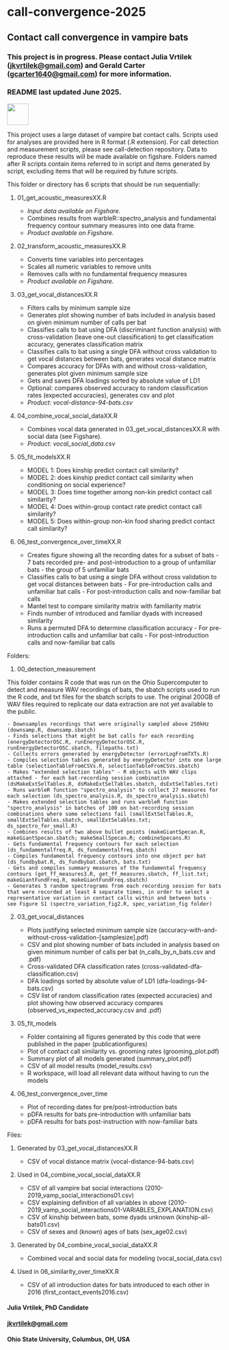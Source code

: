 # call-convergence-2025
## Contact call convergence in vampire bats

### This project is in progress. Please contact Julia Vrtilek (jkvrtilek@gmail.com) and Gerald Carter (gcarter1640@gmail.com) for more information.
### README last updated June 2025.

<img src="https://user-images.githubusercontent.com/13193023/92195916-49f4b600-ee2b-11ea-90f3-75c0eea7e1b0.png" width="50px"/>

This project uses a large dataset of vampire bat contact calls. Scripts used for analyses are provided here in R format (.R extension). For call detection and measurement scripts, please see call-detection repository. Data to reproduce these results will be made available on figshare. Folders named after R scripts contain items referred to in script and items generated by script, excluding items that will be required by future scripts.

This folder or directory has 6 scripts that should be run sequentially:

1. 01_get_acoustic_measuresXX.R

	- *Input data available on Figshare.*
	- Combines results from warbleR::spectro_analysis and fundamental frequency contour summary measures into one data frame.
	- *Product available on Figshare.*  
	
2. 02_transform_acoustic_measuresXX.R

    - Converts time variables into percentages
    - Scales all numeric variables to remove units
    - Removes calls with no fundamental frequency measures
    - *Product available on Figshare.*  
  
3. 03_get_vocal_distancesXX.R

    - Filters calls by minimum sample size
    - Generates plot showing number of bats included in analysis based on given minimum number of calls per bat
    - Classifies calls to bat using DFA (discriminant function analysis) with cross-validation (leave one-out classification) to get classification accuracy, generates classification matrix
    - Classifies calls to bat using a single DFA without cross validation to get vocal distances between bats, generates vocal distance matrix
    - Compares accuracy for DFAs with and without cross-validation, generates plot given minimum sample size
    - Gets and saves DFA loadings sorted by absolute value of LD1
    - Optional: compares observed accuracy to random classification rates (expected accuracies), generates csv and plot
    - *Product: vocal-distance-94-bats.csv*  

4. 04_combine_vocal_social_dataXX.R

    - Combines vocal data generated in 03_get_vocal_distancesXX.R with social data (see Figshare).
    - *Product: vocal_social_data.csv*  

5. 05_fit_modelsXX.R

    - MODEL 1: Does kinship predict contact call similarity?
    - MODEL 2: does kinship predict contact call similarity when conditioning on social experience?
    - MODEL 3: Does time together among non-kin predict contact call similarity?
    - MODEL 4: Does within-group contact rate predict contact call similarity?
    - MODEL 5: Does within-group non-kin food sharing predict contact call similarity?  
    
6. 06_test_convergence_over_timeXX.R

    - Creates figure showing all the recording dates for a subset of bats
          - 7 bats recorded pre- and post-introduction to a group of unfamiliar bats
          - the group of 5 unfamiliar bats
    - Classifies calls to bat using a single DFA without cross validation to get vocal distances between bats
          - For pre-introduction calls and unfamiliar bat calls
          - For post-introduction calls and now-familiar bat calls
    - Mantel test to compare similarity matrix with familiarity matrix
    - Finds number of introduced and familiar dyads with increased similarity
    - Runs a permuted DFA to determine classification accuracy
          - For pre-introduction calls and unfamiliar bat calls
          - For post-introduction calls and now-familiar bat calls    
  
  
Folders:
1. 00_detection_measurement

This folder contains R code that was run on the Ohio Supercomputer to detect and measure WAV recordings of bats, the sbatch scripts used to run the R code, and txt files for the sbatch scripts to use. The original 200GB of WAV files required to replicate our data extraction are not yet available to the public.

    - Downsamples recordings that were originally sampled above 250kHz (downsamp.R, downsamp.sbatch)
    - Finds selections that might be bat calls for each recording (energyDetectorOSC.R, runEnergyDetectorOSC.R, runEnergyDetectorOSC.sbatch, filepaths.txt)
    - Collects errors generated by energyDetector (errorLogFromTXTs.R)
    - Compiles selection tables generated by energyDetector into one large table (selectionTableFromCSVs.R, selectionTableFromCSVs.sbatch)
    - Makes "extended selection tables" - R objects with WAV clips attached - for each bat-recording session combination (dsMakeExtSelTables.R, dsMakeExtSelTables.sbatch, dsExtSelTables.txt)
    - Runs warbleR function "spectro_analysis" to collect 27 measures for each selection (ds_spectro_analysis.R, ds_spectro_analysis.sbatch)
    - Makes extended selection tables and runs warbleR function "spectro_analysis" in batches of 100 on bat-recording session combinations where some selections fail (smallExtSelTables.R, smallExtSelTables.sbatch, smallExtSelables.txt; ds_spectro_for_small.R)
    - Combines results of two above bullet points (makeGiantSpecan.R, makeGiantSpecan.sbatch; makeSmallSpecan.R; combineSpecans.R)
    - Gets fundamental frequency contours for each selection (ds_fundamentalfreq.R, ds_fundamentalfreq.sbatch)
    - Compiles fundamental frequency contours into one object per bat (ds_fundbybat.R, ds_fundbybat.sbatch, bats.txt)
    - Gets and compiles summary measures of the fundamental frequency contours (get_ff_measures3.R, get_ff_measures.sbatch, ff_list.txt; makeGiantFundFreq.R, makeGiantFundFreq.sbatch)
    - Generates 5 random spectrograms from each recording session for bats that were recorded at least 4 separate times, in order to select a representative variation in contact calls within and between bats - see Figure S1 (spectro_variation_fig2.R, spec_variation_fig folder)

2. 03_get_vocal_distances

    - Plots justifying selected minimum sample size (accuracy-with-and-without-cross-validation-[samplesize].pdf)
    - CSV and plot showing number of bats included in analysis based on given minimum number of calls per bat (n_calls_by_n_bats.csv and .pdf)
    - Cross-validated DFA classification rates (cross-validated-dfa-classification.csv)
    - DFA loadings sorted by absolute value of LD1 (dfa-loadings-94-bats.csv)
    - CSV list of random classification rates (expected accuracies) and plot showing how observed accuracy compares (observed_vs_expected_accuracy.csv and .pdf)  
  
3. 05_fit_models

    - Folder containing all figures generated by this code that were published in the paper (publicationfigures)
    - Plot of contact call similarity vs. grooming rates (grooming_plot.pdf)
    - Summary plot of all models generated (summary_plot.pdf)
    - CSV of all model results (model_results.csv)
    - R workspace, will load all relevant data without having to run the models  
    
4. 06_test_convergence_over_time

    - Plot of recording dates for pre/post-introduction bats
    - pDFA results for bats pre-introduction with unfamiliar bats
    - pDFA results for bats post-instruction with now-familiar bats
  

Files:

1. Generated by 03_get_vocal_distancesXX.R

    - CSV of vocal distance matrix (vocal-distance-94-bats.csv)  

2. Used in 04_combine_vocal_social_dataXX.R

    - CSV of all vampire bat social interactions (2010-2019_vamp_social_interactions01.csv)
    - CSV explaining definition of all variables in above (2010-2019_vamp_social_interactions01-VARIABLES_EXPLANATION.csv)
    - CSV of kinship between bats, some dyads unknown (kinship-all-bats01.csv)
    - CSV of sexes and (known) ages of bats (sex_age02.csv)  

3. Generated by 04_combine_vocal_social_dataXX.R

    - Combined vocal and social data for modeling (vocal_social_data.csv)  
    
4. Used in 06_similarity_over_timeXX.R

    - CSV of all introduction dates for bats introduced to each other in 2016 (first_contact_events2016.csv)


#### Julia Vrtilek, PhD Candidate
#### jkvrtilek@gmail.com
#### Ohio State University, Columbus, OH, USA